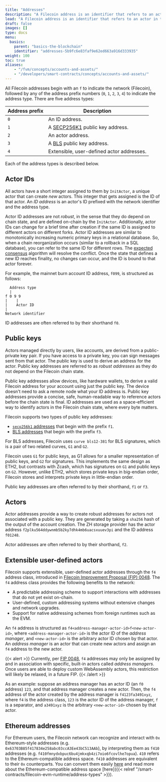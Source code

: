 ```yaml
---
title: "Addresses"
description: "A Filecoin address is an identifier that refers to an actor in the Filecoin state."
lead: "A Filecoin address is an identifier that refers to an actor in the Filecoin state. All actors (miner actors, the storage market actor, account actors) have an address. This address encodes information about the network to which an actor belongs, the specific type of address encoding, the address payload itself, and a checksum. The goal of this format is to provide a robust address format that is both easy to use and resistant to errors."
draft: false
images: []
type: docs
menu:
  basics:
    parent: "basics-the-blockchain"
    identifier: "addresses-5b9fc6e83faf9e62ed663a916d333935"
weight: 100
toc: true
aliases:
    - "/fvm/concepts/accounts-and-assets/"
    - "/developers/smart-contracts/concepts/accounts-and-assets/"
---
```


All Filecoin addresses begin with an `f` to indicate the network (Filecoin), followed by any of the address prefix numbers (`0`, `1`, `2`, `3`, `4`) to indicate the address type. There are five address types:

| Address prefix | Description |
| --- | --- |
| `0` | An ID address. |
| `1` | A [SECP256K1](https://en.bitcoin.it/wiki/Secp256k1) public key address. |
| `2` | An actor address. |
| `3` | A [BLS](https://en.wikipedia.org/wiki/BLS_digital_signature) public key address. |
| `4` | Extensible, user-defined actor addresses. |

Each of the address types is described below.

## Actor IDs

All actors have a short integer assigned to them by `InitActor`, a unique actor that can create _new_ actors. This integer that gets assigned is the ID of that actor. An _ID address_ is an actor's ID prefixed with the network identifier and the address type.

Actor ID addresses are not _robust_, in the sense that they do depend on chain state, and are defined on-chain by the `InitActor`. Additionally, actor IDs can change for a brief time after creation if the same ID is assigned to different actors on different forks. Actor ID addresses are similar to monotonically increasing numeric primary keys in a relational database. So, when a chain reorganization occurs (similar to a rollback in a SQL database), you can refer to the same ID for different rows. The [expected consensus](https://spec.filecoin.io/#section-algorithms.expected_consensus) algorithm will resolve the conflict. Once the state that defines a new ID reaches finality, no changes can occur, and the ID is bound to that actor forever.

For example, the mainnet burn account ID address, `f099`, is structured as follows:

```plaintext
  Address type
  |
f 0 9 9
|    |
|    Actor ID
|
Network identifier
```

ID addresses are often referred to by their shorthand `f0`.

## Public keys

Actors managed directly by users, like accounts, are derived from a public-private key pair. If you have access to a private key, you can sign messages sent from that actor. The public key is used to derive an address for the actor. Public key addresses are referred to as _robust addresses_ as they do not depend on the Filecoin chain state.

Public key addresses allow devices, like hardware wallets, to derive a valid Filecoin address for your account using just the public key. The device doesn't need to ask a remote node what your ID address is. Public key addresses provide a concise, safe, human-readable way to reference actors before the chain state is final. ID addresses are used as a space-efficient way to identify actors in the Filecoin chain state, where every byte matters.

Filecoin supports two types of public key addresses:

- [`secp256k1` addresses](https://en.bitcoin.it/wiki/Secp256k1) that begin with the prefix `f1`.
- [BLS addresses](https://en.wikipedia.org/wiki/BLS_digital_signature) that begin with the prefix `f3`.

For BLS addresses, Filecoin uses `curve bls12-381` for BLS signatures, which is a pair of two related curves, `G1` and `G2`.

Filecoin uses `G1` for public keys, as G1 allows for a smaller representation of public keys, and `G2` for signatures. This implements the same design as ETH2, but contrasts with Zcash, which has signatures on `G1` and public keys on `G2`. However, unlike ETH2, which stores private keys in big-endian order, Filecoin stores and interprets private keys in little-endian order.

Public key addresses are often referred to by their shorthand, `f1` or `f3`.

## Actors

Actor addresses provide a way to create robust addresses for actors not associated with a public key. They are generated by taking a `sha256` hash of the output of the account creation. The ZH storage provider has the actor address `f2plku564ddywnmb5b2ky7dhk4mb6uacsxuuev3pi` and the ID address `f01248`.

Actor addresses are often referred to by their shorthand, `f2`.

## Extensible user-defined actors

Filecoin supports extensible, user-defined actor addresses through the `f4` address class, introduced in [Filecoin Improvement Proposal (FIP) 0048](https://github.com/filecoin-project/FIPs/blob/master/FIPS/fip-0048.md). The `f4` address class provides the following benefits to the network:

- A predictable addressing scheme to support interactions with addresses that do not yet exist on-chain.
- User-defined, custom addressing systems without extensive changes and network upgrades.
- Support for native addressing schemes from foreign runtimes such as the EVM.

An `f4` address is structured as `f4<address-manager-actor-id>f<new-actor-id>`, where `<address-manager-actor-id>` is the actor ID of the _address manager_, and `<new-actor-id>` is the arbitrary actor ID chosen by that actor. An _address manager_ is an actor that can create new actors and assign an `f4` address to the new actor.

{{< alert >}}
Currently, per [FIP 0048](https://github.com/filecoin-project/FIPs/blob/master/FIPS/fip-0048.md), `f4` addresses may only be assigned by and in association with specific, built-in actors called _address managers_. Once users are able to deploy custom WebAssembly actors, this restriction will likely be relaxed, in a future FIP.
{{< /alert >}}

As an example: suppose an address manager has an actor ID (an `f0` address) `123`, and that address manager creates a new actor. Then, the `f4` address of the actor created by the address manager is `f4123fa3491xyz`, where `f4` is the address class, `123` is the actor ID of the address manager, `f` is a separator, and `a3491xyz` is the arbitrary `<new-actor-id>` chosen by that actor.

## Ethereum addresses

For Ethereum users, the Filecoin network can recognize and interact with `0x` Ethereum-style addresses (e.g. `0x63703B85f417834e258abc03ccA3Ee43bC513AAb`), by interpreting them as `f410` addresses (e.g. `f410fmnydxbpuc6bu4jmkxqb4zi7oio6fcovlhe7opua`). `410` refers to the Ethereum-compatible address space. `f410` addresses are equivalent to their `0x` counterparts. You can convert them easily [here](https://beryx.zondax.ch/address_converter) and read more about the Ethereum-compatible address space [here]({{< relref "/smart-contracts/filecoin-evm-runtime/address-types" >}}).
